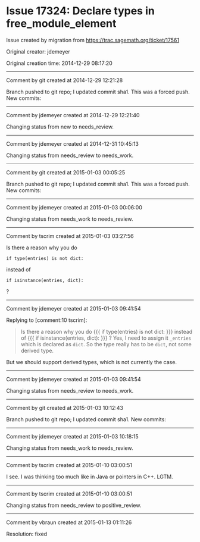 # Issue 17324: Declare types in free_module_element

Issue created by migration from https://trac.sagemath.org/ticket/17561

Original creator: jdemeyer

Original creation time: 2014-12-29 08:17:20




---

Comment by git created at 2014-12-29 12:21:28

Branch pushed to git repo; I updated commit sha1. This was a forced push. New commits:


---

Comment by jdemeyer created at 2014-12-29 12:21:40

Changing status from new to needs_review.


---

Comment by jdemeyer created at 2014-12-31 10:45:13

Changing status from needs_review to needs_work.


---

Comment by git created at 2015-01-03 00:05:25

Branch pushed to git repo; I updated commit sha1. This was a forced push. New commits:


---

Comment by jdemeyer created at 2015-01-03 00:06:00

Changing status from needs_work to needs_review.


---

Comment by tscrim created at 2015-01-03 03:27:56

Is there a reason why you do

```
if type(entries) is not dict:
```

instead of

```
if isinstance(entries, dict):
```

?


---

Comment by jdemeyer created at 2015-01-03 09:41:54

Replying to [comment:10 tscrim]:
> Is there a reason why you do
> {{{
> if type(entries) is not dict:
> }}}
> instead of
> {{{
> if isinstance(entries, dict):
> }}}
> ?
Yes, I need to assign it `_entries` which is declared as `dict`. So the type really has to be `dict`, not some derived type.

But we should support derived types, which is not currently the case.


---

Comment by jdemeyer created at 2015-01-03 09:41:54

Changing status from needs_review to needs_work.


---

Comment by git created at 2015-01-03 10:12:43

Branch pushed to git repo; I updated commit sha1. New commits:


---

Comment by jdemeyer created at 2015-01-03 10:18:15

Changing status from needs_work to needs_review.


---

Comment by tscrim created at 2015-01-10 03:00:51

I see. I was thinking too much like in Java or pointers in C++. LGTM.


---

Comment by tscrim created at 2015-01-10 03:00:51

Changing status from needs_review to positive_review.


---

Comment by vbraun created at 2015-01-13 01:11:26

Resolution: fixed
